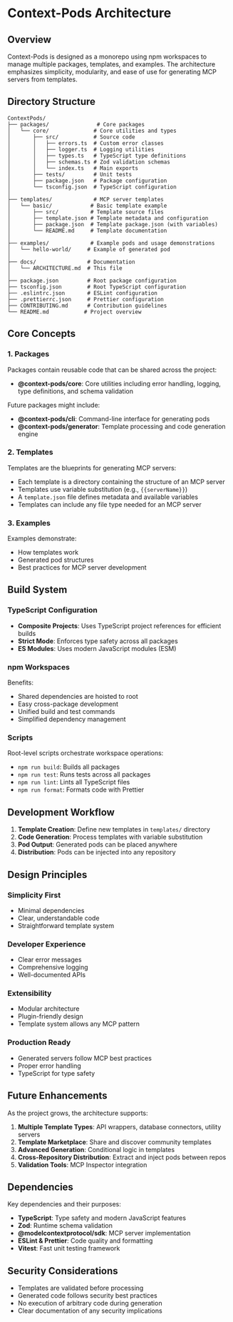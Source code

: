 # Context-Pods Architecture

## Overview

Context-Pods is designed as a monorepo using npm workspaces to manage multiple packages, templates, and examples. The architecture emphasizes simplicity, modularity, and ease of use for generating MCP servers from templates.

## Directory Structure

```
ContextPods/
├── packages/               # Core packages
│   └── core/              # Core utilities and types
│       ├── src/           # Source code
│       │   ├── errors.ts  # Custom error classes
│       │   ├── logger.ts  # Logging utilities
│       │   ├── types.ts   # TypeScript type definitions
│       │   ├── schemas.ts # Zod validation schemas
│       │   └── index.ts   # Main exports
│       ├── tests/         # Unit tests
│       ├── package.json   # Package configuration
│       └── tsconfig.json  # TypeScript configuration
│
├── templates/             # MCP server templates
│   └── basic/            # Basic template example
│       ├── src/          # Template source files
│       ├── template.json # Template metadata and configuration
│       ├── package.json  # Template package.json (with variables)
│       └── README.md     # Template documentation
│
├── examples/             # Example pods and usage demonstrations
│   └── hello-world/     # Example of generated pod
│
├── docs/                # Documentation
│   └── ARCHITECTURE.md  # This file
│
├── package.json         # Root package configuration
├── tsconfig.json        # Root TypeScript configuration
├── .eslintrc.json       # ESLint configuration
├── .prettierrc.json     # Prettier configuration
├── CONTRIBUTING.md      # Contribution guidelines
└── README.md           # Project overview
```

## Core Concepts

### 1. Packages

Packages contain reusable code that can be shared across the project:

- **@context-pods/core**: Core utilities including error handling, logging, type definitions, and schema validation

Future packages might include:
- **@context-pods/cli**: Command-line interface for generating pods
- **@context-pods/generator**: Template processing and code generation engine

### 2. Templates

Templates are the blueprints for generating MCP servers:

- Each template is a directory containing the structure of an MCP server
- Templates use variable substitution (e.g., `{{serverName}}`)
- A `template.json` file defines metadata and available variables
- Templates can include any file type needed for an MCP server

### 3. Examples

Examples demonstrate:
- How templates work
- Generated pod structures
- Best practices for MCP server development

## Build System

### TypeScript Configuration

- **Composite Projects**: Uses TypeScript project references for efficient builds
- **Strict Mode**: Enforces type safety across all packages
- **ES Modules**: Uses modern JavaScript modules (ESM)

### npm Workspaces

Benefits:
- Shared dependencies are hoisted to root
- Easy cross-package development
- Unified build and test commands
- Simplified dependency management

### Scripts

Root-level scripts orchestrate workspace operations:
- `npm run build`: Builds all packages
- `npm run test`: Runs tests across all packages
- `npm run lint`: Lints all TypeScript files
- `npm run format`: Formats code with Prettier

## Development Workflow

1. **Template Creation**: Define new templates in `templates/` directory
2. **Code Generation**: Process templates with variable substitution
3. **Pod Output**: Generated pods can be placed anywhere
4. **Distribution**: Pods can be injected into any repository

## Design Principles

### Simplicity First
- Minimal dependencies
- Clear, understandable code
- Straightforward template system

### Developer Experience
- Clear error messages
- Comprehensive logging
- Well-documented APIs

### Extensibility
- Modular architecture
- Plugin-friendly design
- Template system allows any MCP pattern

### Production Ready
- Generated servers follow MCP best practices
- Proper error handling
- TypeScript for type safety

## Future Enhancements

As the project grows, the architecture supports:

1. **Multiple Template Types**: API wrappers, database connectors, utility servers
2. **Template Marketplace**: Share and discover community templates
3. **Advanced Generation**: Conditional logic in templates
4. **Cross-Repository Distribution**: Extract and inject pods between repos
5. **Validation Tools**: MCP Inspector integration

## Dependencies

Key dependencies and their purposes:

- **TypeScript**: Type safety and modern JavaScript features
- **Zod**: Runtime schema validation
- **@modelcontextprotocol/sdk**: MCP server implementation
- **ESLint & Prettier**: Code quality and formatting
- **Vitest**: Fast unit testing framework

## Security Considerations

- Templates are validated before processing
- Generated code follows security best practices
- No execution of arbitrary code during generation
- Clear documentation of any security implications